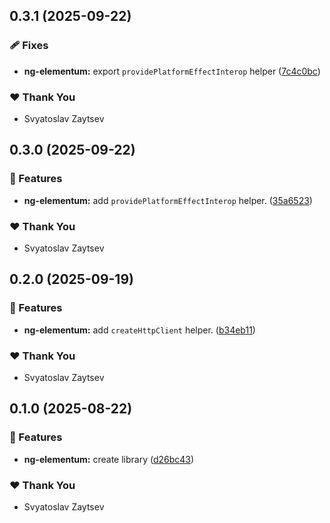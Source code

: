 ## 0.3.1 (2025-09-22)

### 🩹 Fixes

- **ng-elementum:** export `providePlatformEffectInterop` helper ([7c4c0bc](https://github.com/MillerSvt/ng-elementum/commit/7c4c0bc))

### ❤️ Thank You

- Svyatoslav Zaytsev

## 0.3.0 (2025-09-22)

### 🚀 Features

- **ng-elementum:** add `providePlatformEffectInterop` helper. ([35a6523](https://github.com/MillerSvt/ng-elementum/commit/35a6523))

### ❤️ Thank You

- Svyatoslav Zaytsev

## 0.2.0 (2025-09-19)

### 🚀 Features

- **ng-elementum:** add `createHttpClient` helper. ([b34eb11](https://github.com/MillerSvt/ng-elementum/commit/b34eb11))

### ❤️ Thank You

- Svyatoslav Zaytsev

## 0.1.0 (2025-08-22)

### 🚀 Features

- **ng-elementum:** create library ([d26bc43](https://github.com/MillerSvt/ng-elementum/commit/d26bc43))

### ❤️ Thank You

- Svyatoslav Zaytsev
